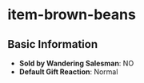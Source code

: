 # item-brown-beans

## Basic Information

- **Sold by Wandering Salesman**: NO
- **Default Gift Reaction**: Normal